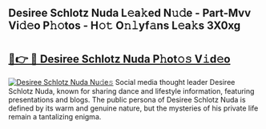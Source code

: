 ## Desiree Schlotz Nuda L𝚎a𝚔ed N𝚞𝚍e - Part-Mvv Vi𝚍𝚎o P𝚑𝚘tos - H𝚘𝚝 O𝚗𝚕yf𝚊ns L𝚎a𝚔s 3X0xg

# <h2><a href="http://kfe7rp2.oniu.top/?m=Desiree+Schlotz+Nuda">🔗👉 🔴 Desiree Schlotz Nuda P𝚑ot𝚘𝚜 V𝚒d𝚎o</a></h2>

[![Desiree Schlotz Nuda Nu𝚍e𝚜](https://i.imgur.com/0qMVB7G.gif)](http://kfe7rp2.oniu.top/?m=Desiree+Schlotz+Nuda)
Social media thought leader Desiree Schlotz Nuda, known for sharing dance and lifestyle information, featuring presentations and blogs. The public persona of Desiree Schlotz Nuda is defined by its warm and genuine nature, but the mysteries of his private life remain a tantalizing enigma.  
